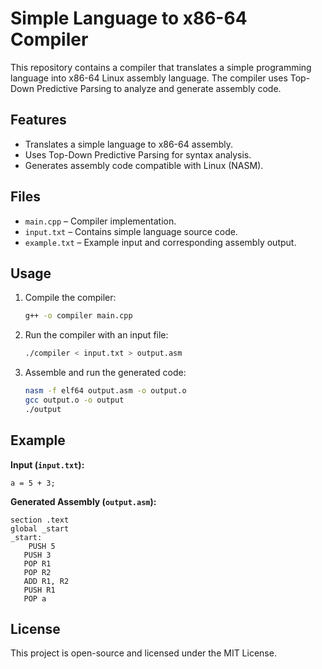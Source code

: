 # Simple Language to x86-64 Compiler

This repository contains a compiler that translates a simple programming language into x86-64 Linux assembly language. The compiler uses Top-Down Predictive Parsing to analyze and generate assembly code.

## Features
- Translates a simple language to x86-64 assembly.
- Uses Top-Down Predictive Parsing for syntax analysis.
- Generates assembly code compatible with Linux (NASM).

## Files
- `main.cpp` – Compiler implementation.
- `input.txt` – Contains simple language source code.
- `example.txt` – Example input and corresponding assembly output.

## Usage
1. Compile the compiler:
   ```sh
   g++ -o compiler main.cpp
   ```
2. Run the compiler with an input file:
   ```sh
   ./compiler < input.txt > output.asm
   ```
3. Assemble and run the generated code:
   ```sh
   nasm -f elf64 output.asm -o output.o
   gcc output.o -o output
   ./output
   ```

## Example
**Input (`input.txt`):**
```
a = 5 + 3;
```
**Generated Assembly (`output.asm`):**
```assembly
section .text
global _start
_start:
    PUSH 5
   PUSH 3
   POP R1
   POP R2
   ADD R1, R2
   PUSH R1
   POP a
```

## License
This project is open-source and licensed under the MIT License.

